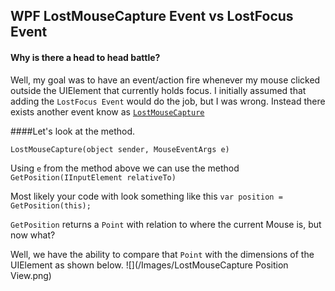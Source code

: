 ## WPF LostMouseCapture Event vs LostFocus Event

#### Why is there a head to head battle?
Well, my goal was to have an event/action fire whenever my mouse clicked outside the UIElement that currently holds focus. 
I initially assumed that adding the `LostFocus Event` would do the job, but I was wrong. Instead there exists another event know
as [`LostMouseCapture`](https://msdn.microsoft.com/en-us/library/system.windows.input.mouse.lostmousecapture%28v=vs.110%29.aspx)

####Let's look at the method.

```LostMouseCapture(object sender, MouseEventArgs e)```

Using `e` from the method above we can use the method `GetPosition(IInputElement relativeTo)`

Most likely your code with look something like this ```var position = GetPosition(this);```

`GetPosition` returns a `Point` with relation to where the current Mouse is, but now what?

Well, we have the ability to compare that `Point` with the dimensions of the UIElement as shown below.
		![](/Images/LostMouseCapture Position View.png)

